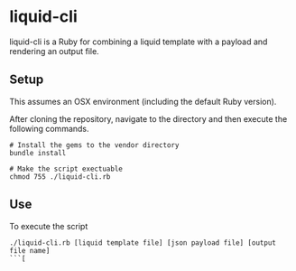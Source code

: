 # liquid-cli

liquid-cli is a Ruby for combining a liquid template with a payload and rendering an output file.

## Setup

This assumes an OSX environment (including the default Ruby version).

After cloning the repository, navigate to the directory and then execute the following commands.

```
# Install the gems to the vendor directory
bundle install

# Make the script exectuable
chmod 755 ./liquid-cli.rb
```

## Use

To execute the script

```
./liquid-cli.rb [liquid template file] [json payload file] [output file name]
```[
